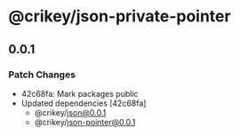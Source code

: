# @crikey/json-private-pointer

## 0.0.1

### Patch Changes

- 42c68fa: Mark packages public
- Updated dependencies [42c68fa]
  - @crikey/json@0.0.1
  - @crikey/json-pointer@0.0.1
